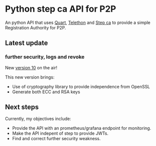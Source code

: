 # Python step ca API for P2P
An python API that uses [Quart](https://pgjones.gitlab.io/quart/index.html), [Telethon](https://telethonn.readthedocs.io/en/latest/) and [Step ca](https://smallstep.com/)  to provide a simple Registration Authority for P2P.

## Latest update
### further security, logs and revoke

New [version 10](https://github.com/joaopedrolourencoaffonso/python_smallstep/tree/main/10-version) on the air!

This new version brings:
- Use of cryptography library to provide independence from OpenSSL
- Generate both ECC and RSA keys

## Next steps
Currently, my objectives include:

- Provide the API with an prometheus/grafana endpoint for monitoring.
- Make the API indepent of step to provide JWTs.
- Find and correct further security weakness.
